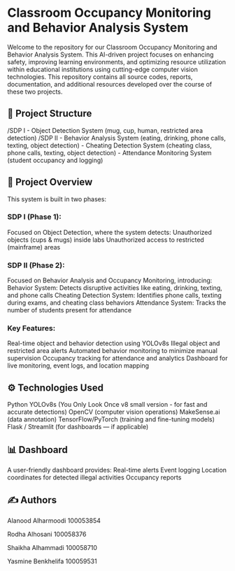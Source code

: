 # Classroom Occupancy Monitoring and Behavior Analysis System

Welcome to the repository for our Classroom Occupancy Monitoring and Behavior Analysis System.
This AI-driven project focuses on enhancing safety, improving learning environments, and optimizing resource utilization within educational institutions using cutting-edge computer vision technologies.
This repository contains all source codes, reports, documentation, and additional resources developed over the course of these two projects.


## 📁 Project Structure

/SDP I
    - Object Detection System (mug, cup, human, restricted area detection)
/SDP II
    - Behavior Analysis System (eating, drinking, phone calls, texting, object detection)
    - Cheating Detection System (cheating class, phone calls, texting, object detection)
    - Attendance Monitoring System (student occupancy and logging)

## 📜 Project Overview

This system is built in two phases:
### SDP I (Phase 1):
Focused on Object Detection, where the system detects:
Unauthorized objects (cups & mugs) inside labs
Unauthorized access to restricted (mainframe) areas

### SDP II (Phase 2):
Focused on Behavior Analysis and Occupancy Monitoring, introducing:
Behavior System: Detects disruptive activities like eating, drinking, texting, and phone calls
Cheating Detection System: Identifies phone calls, texting during exams, and cheating class behaviors
Attendance System: Tracks the number of students present for attendance 

### Key Features:
Real-time object and behavior detection using YOLOv8s
Illegal object and restricted area alerts
Automated behavior monitoring to minimize manual supervision
Occupancy tracking for attendance and analytics
Dashboard for live monitoring, event logs, and location mapping

## ⚙️ Technologies Used
Python
YOLOv8s (You Only Look Once v8 small version - for fast and accurate detections)
OpenCV (computer vision operations)
MakeSense.ai (data annotation)
TensorFlow/PyTorch (training and fine-tuning models)
Flask / Streamlit (for dashboards — if applicable)

## 📊 Dashboard
A user-friendly dashboard provides:
Real-time alerts
Event logging
Location coordinates for detected illegal activities
Occupancy reports

## ✍️ Authors
Alanood Alharmoodi       100053854 

Rodha Alhosani           100058376 

Shaikha Alhammadi        100058710 

Yasmine Benkhelifa       100059531

